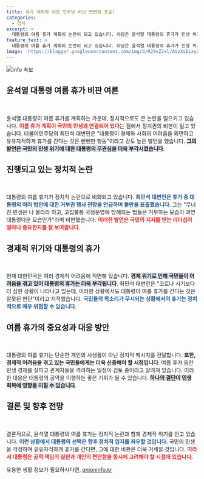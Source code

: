 ```yaml
---
title: 휴가 계획에 대한 민주당 비난 뻔뻔함 표출!
categories:
  - 정치
excerpt: >
  대통령의 여름 휴가 계획이 논란이 되고 있습니다. 야당은 윤석열 대통령의 휴가가 민생 위기 속에서 뻔뻔하다고 강하게 비판하며, 국민은 그에 대한 실망감이 커지고 있습니다. 과연 이 휴가는 국민의 불만을 잠재울 수 있을까요?
feature_text: >
  대통령의 여름 휴가 계획이 논란이 되고 있습니다. 야당은 윤석열 대통령의 휴가가 민생 위기 속에서 뻔뻔하다고 강하게 비판하며, 국민은 그에 대한 실망감이 커지고 있습니다. 과연 이 휴가는 국민의 불만을 잠재울 수 있을까요?
image: 'https://blogger.googleusercontent.com/img/b/R29vZ2xl/AVvXsEixyZcFfHzMRdzZMjFBmAUKJYCLCGyLL1o632UiGVXcaFdKo_bkvkuCioo0uUKlGfBVcT3P84aROyZIXSBEx3Aw5nCQ3pTgDom1WDC4m8eifvWiAmWEEVb4x6G_l8C0QH225ldMjyaFvpxGEBGNO37VmDTDMHGhJPq73UglMfDca1-0aw/s1600/blogspot.png'
---
```


<p><img src="https://blogger.googleusercontent.com/img/b/R29vZ2xl/AVvXsEixyZcFfHzMRdzZMjFBmAUKJYCLCGyLL1o632UiGVXcaFdKo_bkvkuCioo0uUKlGfBVcT3P84aROyZIXSBEx3Aw5nCQ3pTgDom1WDC4m8eifvWiAmWEEVb4x6G_l8C0QH225ldMjyaFvpxGEBGNO37VmDTDMHGhJPq73UglMfDca1-0aw/s1600/blogspot.png" alt="info 속보" /></p>

<h2 data-ke-size="size26">윤석열 대통령 여름 휴가 비판 여론</h2>

<p data-ke-size="size16">&nbsp;</p>

<p>윤석열 대통령이 여름 휴가를 계획하는 가운데, 정치적으로도 큰 논란을 일으키고 있습니다. <b><span style="color: #ee2323;">여름 휴가 계획이 국민의 민생과 연결되어 있다</span></b>는 점에서 정치권의 비판이 일고 있습니다. 더불어민주당의 최민석 대변인은 "대통령이 경제와 사회의 어려움을 외면하고 유유자적하게 휴가를 간다는 것은 뻔뻔한 행동"이라고 강도 높은 발언을 했습니다. <b><span style="background-color: #21538527;">그의 발언은 국민의 민생 위기에 대한 대통령의 무관심을 더욱 부각시켰습니다</span></b>.</p>

<h2 data-ke-size="size26">진행되고 있는 정치적 논란</h2>

<p data-ke-size="size16">&nbsp;</p>

<p>대통령의 여름 휴가가 정치적 논란으로 비화되고 있습니다. <b><span style="color: #1a5490;">최민석 대변인은 휴가 중 대통령의 여러 법안에 대한 거부권 행사 전망을 언급하며 불만을 표출했습니다</span></b>. 그는 "무너진 민생은 나 몰라라 하고, 고집불통 국정운영에 방해되는 법들은 거부하는 모습이 과연 대통령다운 모습인가"라며 비판했습니다. <b><span style="color: #ee2323;">이러한 발언은 국민의 지지를 받는 리더십이 얼마나 중요한지를 잘 보여줍니다</span></b>.</p>

<h2 data-ke-size="size26">경제적 위기와 대통령의 휴가</h2>

<p data-ke-size="size16">&nbsp;</p>

<p>현재 대한민국은 여러 경제적 어려움에 직면해 있습니다. <b><span style="background-color: #21538527;">경제 위기로 인해 국민들이 어려움을 겪고 있어 대통령의 휴가는 더욱 부각됩니다</span></b>. 최민석 대변인은 "코로나 시기보다 더 심한 상황이 나타나고 있는데, 이러한 상황에서도 대통령이 여름 휴가를 간다는 것은 잘못된 판단"이라고 지적했습니다. <b><span style="color: #1a5490;">국민들의 목소리가 무시되는 상황에서의 휴가는 정치적으로 매우 위험할 수 있습니다</span></b>.</p>

<h2 data-ke-size="size26">여름 휴가의 중요성과 대응 방안</h2>

<p data-ke-size="size16">&nbsp;</p>

<p>대통령의 여름 휴가는 단순한 개인의 사생활이 아닌 정치적 메시지를 전달합니다. <b><span style="ee2323;">또한, 경제적 어려움을 겪고 있는 국민들에게는 더욱 신중해야 할 시점입니다</span></b>. 여름 휴가 동안 민생 경제를 살피고 관계자들을 격려하는 일정이 검토 중이라고 알려져 있습니다. 이러한 대응은 대통령의 공약을 이행하는 좋은 기회가 될 수 있습니다. <b><span style="background-color: #21538527;">하나의 결단이 민생 회복에 영향을 미칠 수 있습니다</span></b>.</p>

<h2 data-ke-size="size26">결론 및 향후 전망</h2>

<p data-ke-size="size16">&nbsp;</p>

<p>결론적으로, 윤석열 대통령의 여름 휴가는 정치적 논란과 함께 경제적 위기를 안고 있습니다. <b><span style="color: #1a5490;">이런 상황에서 대통령의 선택은 향후 정치적 입지를 좌우할 것입니다</span></b>. 국민의 민생을 걱정하며 유유자적하게 휴가를 간다면, 그에 대한 비판은 더욱 거세질 것입니다. <b><span style="color: #ee2323;">따라서 대통령은 공적 책임의 실현과 개인의 편안함을 동시에 고려해야 할 시점에 있습니다</span></b>.</p>
유용한 생활 정보가 필요하시다면, <a href="https://onioninfo.kr" rel="dofollow">onioninfo.kr</a>


